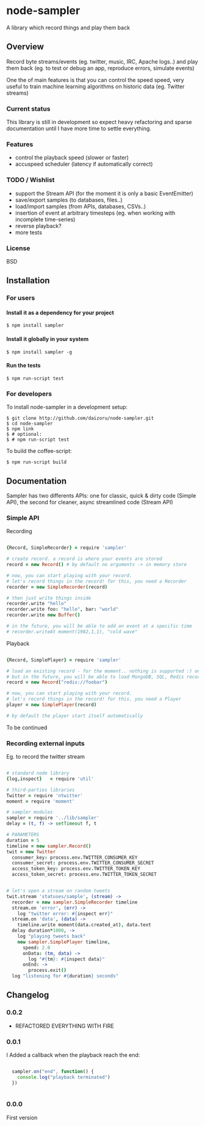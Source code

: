 # node-sampler

 A library which record things and play them back

## Overview

 Record byte streams/events (eg. twitter, music, IRC, Apache logs..) and play them back (eg. to test or debug an app, reproduce errors, simulate events)

 One the of main features is that you can control the speed speed, 
 very useful to train machine learning algorithms on historic data (eg. Twitter streams)

### Current status

  This library is still in development so expect heavy refactoring and sparse documentation until I have more time to settle everything.

### Features

  * control the playback speed (slower or faster)
  * accuspeed scheduler (latency if automatically correct)

### TODO / Wishlist
  
  * support the Stream API (for the moment it is only a basic EventEmitter)
  * save/export samples (to databases, files..)
  * load/import samples (from APIs, databases, CSVs..)
  * insertion of event at arbitrary timesteps (eg. when working with incomplete time-series)
  * reverse playback?
  * more tests

### License

  BSD

## Installation

### For users

#### Install it as a dependency for your project

    $ npm install sampler

#### Install it globally in your system

    $ npm install sampler -g

#### Run the tests

    $ npm run-script test

### For developers

  To install node-sampler in a development setup:

    $ git clone http://github.com/daizoru/node-sampler.git
    $ cd node-sampler
    $ npm link
    $ # optional:
    $ # npm run-script test 

  To build the coffee-script:

    $ npm run-script build


## Documentation

  Sampler has two differents APIs: one for classic, quick & dirty code (Simple API),
  the second for cleaner, async streamlined code (Stream API)

### Simple API

Recording

``` coffeescript

{Record, SimpleRecorder} = require 'sampler'

# create record. a record is where your events are stored
record = new Record() # by default no arguments -> in memory store

# now, you can start playing with your record. 
# let's record things in the record! for this, you need a Recorder
recorder = new SimpleRecorder(record)

# then just write things inside
recorder.write "hello"
recorder.write foo: "hello", bar: "world"
recorder.write new Buffer()

# in the future, you will be able to add an event at a specific time
# recorder.writeAt moment(1982,1,1), "cold wave"

```

Playback

``` coffeescript

{Record, SimplePlayer} = require 'sampler'

# load an existing record - for the moment.. nothing is supported :) only in-memory
# but in the future, you will be able to load MongoDB, SQL, Redis records etc..
record = new Record("redis://foobar")

# now, you can start playing with your record. 
# let's record things in the record! for this, you need a Player
player = new SimplePlayer(record)

# by default the player start itself automatically

```

  To be continued

### Recording external inputs

  Eg. to record the twitter stream

``` coffeescript

# standard node library
{log,inspect}   = require 'util'

# third-parties libraries
Twitter = require 'ntwitter'
moment = require 'moment'

# sampler modules
sampler = require '../lib/sampler'
delay = (t, f) -> setTimeout f, t

# PARAMETERS
duration = 5
timeline = new sampler.Record()
twit = new Twitter
  consumer_key: process.env.TWITTER_CONSUMER_KEY
  consumer_secret: process.env.TWITTER_CONSUMER_SECRET
  access_token_key: process.env.TWITTER_TOKEN_KEY
  access_token_secret: process.env.TWITTER_TOKEN_SECRET


# let's open a stream on random tweets
twit.stream 'statuses/sample', (stream) ->
  recorder = new sampler.SimpleRecorder timeline
  stream.on 'error', (err) ->
    log "twitter error: #{inspect err}"
  stream.on 'data', (data) -> 
    timeline.write moment(data.created_at), data.text
  delay duration*1000, ->
    log "playing tweets back"
    new sampler.SimplePlayer timeline,
      speed: 2.0
      onData: (tm, data) ->
        log "#{tm}: #{inspect data}"
      onEnd: ->
        process.exit()
  log "listening for #{duration} seconds"

```


## Changelog

### 0.0.2

 * REFACTORED EVERYTHING WITH FIRE

### 0.0.1

 I Added a callback when the playback reach the end:
 
``` javascript

  sampler.on("end", function() {
    console.log("playback terminated")
  })
  
```

### 0.0.0

  First version

